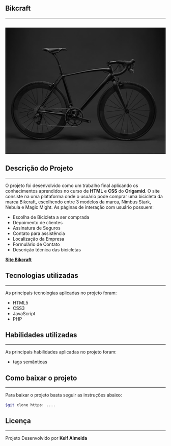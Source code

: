 ## Bikcraft

---

## <p align = "center">

<img src="img/bicicleta/nimbus1.jpg">
</p>

## Descrição do Projeto

---

O projeto foi desenvolvido como um trabalho final aplicando os conhecimentos aprendidos no curso de **HTML** e **CSS** do **Origamid**.
O site consiste na uma plataforma onde o usuário pode comprar uma bicicleta da marca Bikcraft, escolhendo entre 3 modelos da marca, Nimbus Stark, Nebula e Magic Might.
As páginas de interação com usuário possuem:

- Escolha de Bicicleta a ser comprada
- Depoimento de clientes
- Assinatura de Seguros
- Contato para assistência
- Localização da Empresa
- Formulário de Contato
- Descrição técnica das bicicletas

**[Site Bikcraft](https://www.origamid.com/)**

## Tecnologias utilizadas

---

As principais tecnologias aplicadas no projeto foram:

- HTML5
- CSS3
- JavaScript
- PHP

## Habilidades utilizadas

---

As principais habilidades aplicadas no projeto foram:

- tags semânticas

## Como baixar o projeto

---

Para baixar o projeto basta seguir as instruções abaixo:

```bash
$git clone https: ....
```

## Licença

---

Projeto Desenvolvido por **Kelf Almeida**
